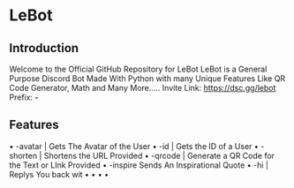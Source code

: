 # LeBot

## Introduction
Welcome to the Official GitHub Repository for LeBot
LeBot is a General Purpose Discord Bot Made With Python with many Unique Features Like QR Code Generator, Math and Many More.....
Invite Link: https://dsc.gg/lebot
Prefix: **-**

## Features

• -avatar | Gets The Avatar of the User
• -id | Gets the ID of a User
• -shorten | Shortens the URL Provided
• -qrcode | Generate a QR Code for the Text or LInk Provided
• -inspire Sends An Inspirational Quote
• -hi | Replys You back wit
•
•
•
•
